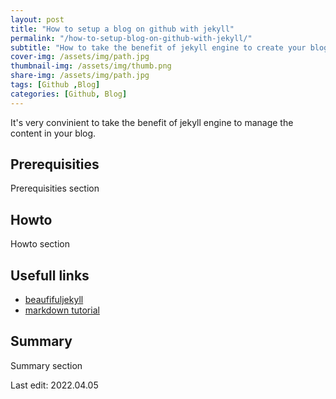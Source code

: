 ```yaml
---
layout: post
title: "How to setup a blog on github with jekyll"
permalink: "/how-to-setup-blog-on-github-with-jekyll/"
subtitle: "How to take the benefit of jekyll engine to create your blog in 10minutes"
cover-img: /assets/img/path.jpg
thumbnail-img: /assets/img/thumb.png
share-img: /assets/img/path.jpg
tags: [Github ,Blog]
categories: [Github, Blog]
---
```

It's very convinient to take the benefit of jekyll engine to manage the content in your blog.

## Prerequisities

Prerequisities section

## Howto

Howto section

## Usefull links
+ [beaufifuljekyll](https://beautifuljekyll.com)
+ [markdown tutorial](https://www.markdowntutorial.com/)


## Summary

Summary section

Last edit: 2022.04.05
